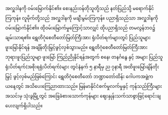 အလှူဒါနကို ဝမ်းမြောက်နိုင်၏။
စေးနည်းဝန်တိုသူတို့သည် နတ်ပြည်သို့ မရောက်နိုင်ကြကုန်။
လူမိုက်တို့သည် အလှူဒါနကို မချီးမွမ်းကြကုန်။
ပညာရှိသည်သာ အလှူဒါနကို ဝမ်းမြောက်နိုင်၏။
ထိုဝမ်းမြောက်မှုကြောင့်သာလျှင် ထိုပညာရှိသည် တမလွန်ဘဝ၌ ချမ်းသာရ၏။
ရွှေတိဂုံစေတီတော်မြတ်ကြီးအား ရုံးပိတ်ရက်များတွင် ပြည်သူများ ဖူးမြော်နိုင်ရန် အချိန်တိုးမြှင့်ဖွင့်လှစ်သွားမည်။
ရွှေတိဂုံစေတီတော်မြတ်ကြီးအား ဘုရားဖူးပြည်သူမျာ ဖူးမြော် ကြည်ညိုနိုင်ရန်အတွက် စနေ၊ တနင်္ဂနွေ နှင့် အများ ပြည်သူရုံးပိတ်ရက်(အစိုးရရုံးပိတ်ရက်)များ တွင်နံနက် ၅ နာရီမှ ည ၇နာရီ အထိဖူးမြော်ချိန်တိုးမြှင့် ဖွင့်လှစ်မည်ဖြစ်ကြောင်း ရွှေတိဂုံစေတီတော် ဘဏ္ဍာတော်ထိန်း ဂေါပကအဖွဲ့က ယနေ့တွင် အသိပေးကြေညာထားသည်။
မြန်မာနိုင်ငံစက်မှုလက်မှုနှင့် ကုန်သည်ကြီးများ အသင်းမှ သုံးခွမြို့တွင် အခြေခံစားသောက်ကုန်များ ဈေးနှုန်းသက်သာစွာဖြင့်ရောင်းချပေးလျက်ရှိပါသည်။
